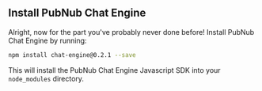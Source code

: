 ## Install PubNub Chat Engine

Alright, now for the part you've probably never done before! Install PubNub Chat Engine by running:

```sh
npm install chat-engine@0.2.1 --save
```

This will install the PubNub Chat Engine Javascript SDK into your ```node_modules``` directory.
